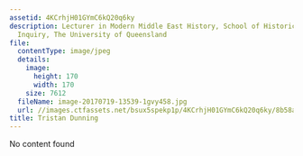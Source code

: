 ```yaml
---
assetid: 4KCrhjH01GYmC6kQ20q6ky
description: Lecturer in Modern Middle East History, School of Historical and Philosophical
  Inquiry, The University of Queensland
file:
  contentType: image/jpeg
  details:
    image:
      height: 170
      width: 170
    size: 7612
  fileName: image-20170719-13539-1gvy458.jpg
  url: //images.ctfassets.net/bsux5spekp1p/4KCrhjH01GYmC6kQ20q6ky/8b58ac5c920564653e3d6a4ad1e3edce/image-20170719-13539-1gvy458.jpg
title: Tristan Dunning
---
```

No content found